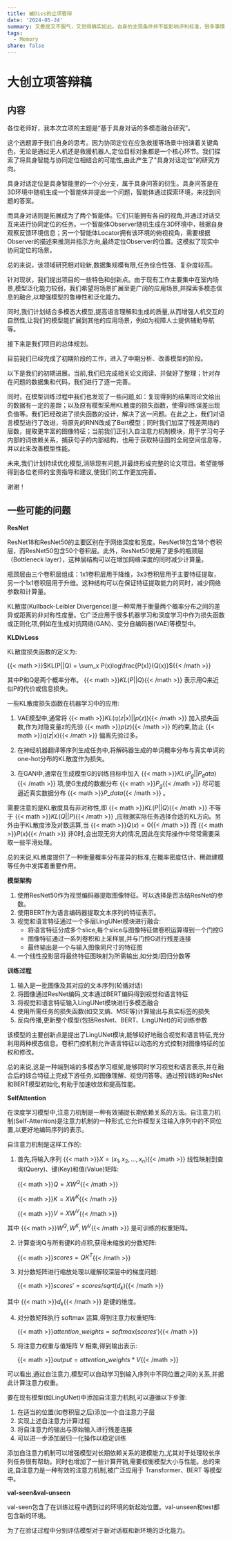 ```yaml
---
title: 被Diss的立项答辩
date: '2024-05-24'
summary: 又委屈又不服气，又觉得确实如此。自身的主观条件并不能影响评判标准，很多事情就是只看结果，而不看你有没有苦衷。
tags:
  - Memory
share: false
---
```


# 大创立项答辩稿

## 内容

各位老师好，我本次立项的主题是“基于具身对话的多模态融合研究”。

这个选题源于我们自身的思考。因为协同定位在应急救援等场景中扮演着关键角色，无论是通过无人机还是救援机器人,定位目标对象都是一个核心环节。我们探索了将具身智能与协同定位相结合的可能性,由此产生了"具身对话定位"的研究方向。

具身对话定位是具身智能里的一个小分支，属于具身问答的衍生。具身问答是在3D环境中随机生成一个智能体并提出一个问题，智能体通过探索环境，来找到问题的答案。

而具身对话则是拓展成为了两个智能体。它们只能拥有各自的视角,并通过对话交互来进行协同定位的任务。一个智能体Observer随机生成在3D环境中，根据自身观察反馈环境信息；另一个智能体Locator拥有该环境的俯视视角，需要根据Observer的描述来推测并指示方向,最终定位Observer的位置。这模拟了现实中协同定位的场景。

总的来说，该领域研究相对较新,数据集规模有限,任务综合性强、复杂度较高。

针对现状，我们提出项目的一些特色和创新点。由于现有工作主要集中在室内场景,模型泛化能力较弱，我们希望将场景扩展至更广阔的应用场景,并探索多模态信息的融合,以增强模型的鲁棒性和泛化能力。

同时,我们计划结合多模态大模型,提高语言理解和生成的质量,从而增强人机交互的自然性,让我们的模型能扩展到其他的应用场景，例如为视障人士提供辅助导航等。

接下来是我们项目的总体规划。

目前我们已经完成了初期阶段的工作，进入了中期分析、改善模型的阶段。

以下是我们的初期进展。当前,我们已完成相关论文阅读、并做好了整理；针对存在问题的数据集和代码，我们进行了逐一完善。

同时，在模型训练过程中我们也发现了一些问题,如：复现得到的结果同论文给出的数据有一定的差距；以及原有模型采用KL散度的损失函数，使得训练误差出现负值等。我们已经改进了损失函数的设计，解决了这一问题。在此之上，我们对语言模型进行了改进，将原先的RNN改成了Bert模型；同时我们加深了残差网络的层数，提取更丰富的图像特征；当前我们正引入自注意力机制模块，用于学习句子内部的词依赖关系，捕获句子的内部结构，也用于获取特征图的全局空间信息等，并以此来改善模型性能。

未来,我们计划持续优化模型,消除现有问题,并最终形成完整的论文项目。希望能够得到各位老师的宝贵指导和建议,使我们的工作更加完善。

谢谢！

## **一些可能的问题**

**ResNet**

ResNet18和ResNet50的主要区别在于网络深度和宽度。ResNet18包含18个卷积层，而ResNet50包含50个卷积层。此外，ResNet50使用了更多的瓶颈层（Bottleneck layer），这种层结构可以在增加网络深度的同时减少计算量。

瓶颈层由三个卷积层组成：1x1卷积层用于降维，3x3卷积层用于主要特征提取，另一个1x1卷积层用于升维。这种结构可以在保证特征提取能力的同时，减少网络参数和计算量。

KL散度(Kullback-Leibler Divergence)是一种常用于衡量两个概率分布之间的差异或距离的非对称性度量。它广泛应用于很多机器学习和深度学习中作为损失函数或正则化项,例如在生成对抗网络(GAN)、变分自编码器(VAE)等模型中。

**KLDivLoss**

KL散度损失函数的定义为:

{{< math >}}$KL(P||Q) = \sum_x P(x)log\frac{P(x)}{Q(x)}${{< /math >}}

其中P和Q是两个概率分布。 {{< math >}}$KL(P||Q)${{< /math >}} 表示用Q来近似P的代价或信息损失。

一些KL散度损失函数在机器学习中的应用:

1. VAE模型中,通常将 {{< math >}}$KL(q(z|x)||p(z))${{< /math >}} 加入损失函数,作为对隐变量z的先验 {{< math >}}$p(z)${{< /math >}} 的约束,防止 {{< math >}}$q(z|x)${{< /math >}} 偏离先验过多。

2. 在神经机器翻译等序列生成任务中,将解码器生成的单词概率分布与真实单词的one-hot分布的KL散度作为损失。

3. 在GAN中,通常在生成模型G的训练目标中加入 {{< math >}}$KL(P_g||P_data)${{< /math >}} 项,使G生成的数据分布 {{< math >}}$P_g${{< /math >}} 尽可能逼近真实数据分布 {{< math >}}$P\_data${{< /math >}} 。

需要注意的是KL散度具有非对称性,即 {{< math >}}$KL(P||Q)${{< /math >}} 不等于 {{< math >}}$KL(Q||P)${{< /math >}} ,应根据实际任务选择合适的KL方向。另外由于KL散度涉及对数运算,当 {{< math >}}$Q(x)=0${{< /math >}} 而 {{< math >}}$P(x)${{< /math >}} 非0时,会出现无穷大的情况,因此在实际操作中常常需要采取一些平滑处理。

总的来说,KL散度提供了一种衡量概率分布差异的标准,在概率密度估计、稀疏建模等任务中发挥着重要作用。

**模型架构**

1. 使用ResNet50作为视觉编码器提取图像特征。可以选择是否冻结ResNet的参数。
2. 使用BERT作为语言编码器提取文本序列的特征表示。
3. 视觉和语言特征通过一个多层LingUNet模块进行融合:
   - 将语言特征分成多个slice,每个slice与图像特征做卷积运算得到一个门控G
   - 图像特征通过一系列卷积和上采样层,并与门控G进行残差连接
   - 最终输出是一个与输入图像同尺寸的特征图
4. 一个线性投影层将最终特征图映射为所需输出,如分类/回归分数等

**训练过程**

1. 输入是一批图像及其对应的文本序列(轮循对话)
2. 将图像通过ResNet编码,文本通过BERT编码得到视觉和语言特征
3. 将视觉和语言特征输入LingUNet模块进行多模态融合
4. 使用所需任务的损失函数(如交叉熵、MSE等)计算输出与真实标签的损失
5. 反向传播,更新整个模型(包括ResNet、BERT、LingUNet)的可训练参数

该模型的主要创新点是提出了LingUNet模块,能够较好地融合视觉和语言特征,充分利用两种模态信息。卷积门控机制允许语言特征以动态的方式控制对图像特征的加权和修改。

总的来说,这是一种端到端的多模态学习框架,能够同时学习视觉和语言表示,并在融合后的综合特征上完成下游任务,如图像理解、视觉问答等。通过预训练的ResNet和BERT模型初始化,有助于加速收敛和提高性能。

**SelfAttention**

在深度学习模型中,注意力机制是一种有效捕捉长期依赖关系的方法。自注意力机制(Self-Attention)是注意力机制的一种形式,它允许模型关注输入序列中的不同位置,以更好地编码序列的表示。

自注意力机制是这样工作的:

1) 首先,将输入序列 {{< math >}}$X = (x_1, x_2, ..., x_n)${{< /math >}} 线性映射到查询(Query)、键(Key)和值(Value)矩阵:

   {{< math >}}$Q = XW^Q${{< /math >}}
   
   {{< math >}}$K = XW^K${{< /math >}}
   
   {{< math >}}$V = XW^V${{< /math >}}

其中 {{< math >}}$W^Q, W^K, W^V${{< /math >}} 是可训练的权重矩阵。

2) 计算查询Q与所有键K的点积,获得未缩放的分数矩阵:

   {{< math >}}$scores = QK^T${{< /math >}}

3) 对分数矩阵进行缩放处理以缓解较深层中的梯度问题:

   {{< math >}}$scores' = scores / sqrt(d_k)${{< /math >}}

其中 {{< math >}}$d_k${{< /math >}} 是键的维度。

4) 对分数矩阵执行 softmax 运算,得到注意力权重矩阵:

   {{< math >}}$attention\_weights = softmax(scores')${{< /math >}}

5) 将注意力权重与值矩阵 V 相乘,得到输出表示:

   {{< math >}}$output = attention\_weights * V${{< /math >}}

可以看出,通过自注意力,模型可以自动学习到输入序列中不同位置之间的关系,并据此计算注意力权重。

要在现有模型(如LingUNet)中添加自注意力机制,可以遵循以下步骤:

1. 在适当的位置(如卷积层之后)添加一个自注意力子层
2. 实现上述自注意力计算过程
3. 将自注意力的输出与原始输入进行残差连接
4. 可以进一步添加层归一化操作以稳定训练

添加自注意力机制可以增强模型对长期依赖关系的建模能力,尤其对于处理较长序列任务很有帮助。同时也增加了一些计算开销,需要权衡模型大小与性能。总的来说,自注意力是一种有效的注意力机制,被广泛应用于 Transformer、BERT 等模型中。

**val-seen&val-unseen**

val-seen包含了在训练过程中遇到过的环境的新起始位置。val-unseen和test都包含新的环境。

为了在验证过程中分别评估模型对于新对话框和新环境的泛化能力。